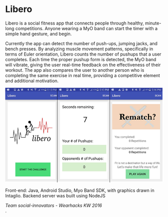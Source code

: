 # Libero

Libero is a social fitness app that connects people through healthy, minute-long competitions. Anyone wearing a MyO band can start the timer with a simple hand gesture, and begin.

Currently the app can detect the number of push-ups, jumping jacks, and bench presses. By analyzing muscle movement patterns, specifically in terms of Euler orientation, Libero counts the number of pushups that a user completes. Each time the proper pushup form is detected, the MyO band will vibrate, giving the user real-time feedback on the effectiveness of their workout. The app also compares the user to another person who is completing the same exercise in real time, providing a competitive element and additional motivation.  


![Libero](/src/main/res/drawable/libero2.png?raw=true)

Front-end: Java, Android Studio, Myo Band SDK, with graphics drawn in Intaglio.
Backend server was built using NodeJS  

<em>Team social-innovators - Wearhacks KW 2016</em>  
.
